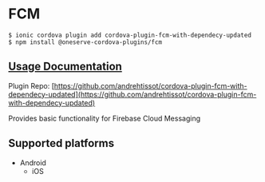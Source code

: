 # FCM

```
$ ionic cordova plugin add cordova-plugin-fcm-with-dependecy-updated
$ npm install @oneserve-cordova-plugins/fcm
```

## [Usage Documentation](https://oneserve.gitbook.io/oneserve-cordova-plugins/plugins/fcm/)

Plugin Repo: [https://github.com/andrehtissot/cordova-plugin-fcm-with-dependecy-updated](https://github.com/andrehtissot/cordova-plugin-fcm-with-dependecy-updated)

Provides basic functionality for Firebase Cloud Messaging

## Supported platforms

- Android
  - iOS
  


